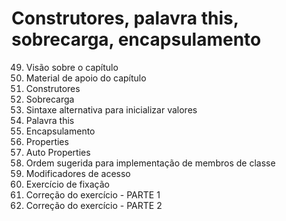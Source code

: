 # Construtores, palavra this, sobrecarga, encapsulamento

49. Visão sobre o capítulo
50. Material de apoio do capítulo
51. Construtores
52. Sobrecarga
53. Sintaxe alternativa para inicializar valores
54. Palavra this
55. Encapsulamento
56. Properties
57. Auto Properties
58. Ordem sugerida para implementação de membros de classe
59. Modificadores de acesso
60. Exercício de fixação
61. Correção do exercício - PARTE 1
62. Correção do exercício - PARTE 2
